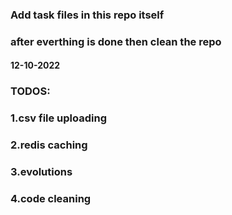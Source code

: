 ### Add task files in this repo itself
### after everthing is done then clean the repo



#### 12-10-2022
### TODOS: 
###         1.csv file uploading
###         2.redis caching
###         3.evolutions
###         4.code cleaning